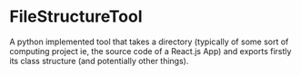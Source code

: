 # FileStructureTool
A python implemented tool that takes a directory (typically of some sort of computing project ie, the source code of a React.js App) and exports firstly its class structure (and potentially other things).
